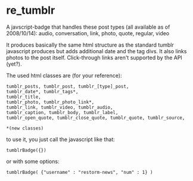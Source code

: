 re_tumblr
=========

A javscript-badge that handles these post types (all available as of 2008/10/14):
audio, conversation, link, photo, quote, regular, video

It produces basically the same html structure as the standard tumblr javascript produces
but adds additional date and the tag divs.  It also links photos to the post itself.
Click-through links aren't supported by the API (yet?).

The used html classes are (for your reference):

    tumblr_posts, tumblr_post, tumblr_[type]_post,
    tumblr_date*, tumblr_tags*,
    tumblr_title,
    tumblr_photo, tumblr_photo_link*,
    tumblr_link, tumblr_video, tumblr_audio,
    tumblr_caption, tumblr_body, tumblr_label,
    tumblr_open_quote, tumblr_close_quote, tumblr_quote, tumblr_source,

    *(new classes)

to use it, you just call the javascript like that:

    tumblrBadge({})

or with some options:

    tumblrBadge( {"username" : "restorm-news", "num" : 1} )
